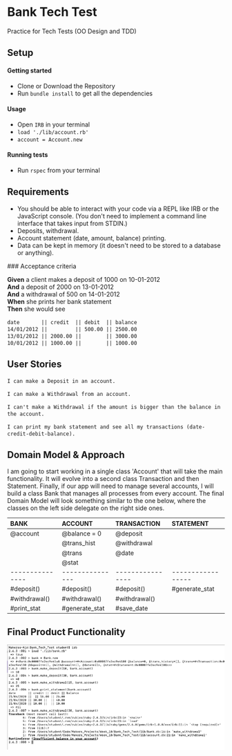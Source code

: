 # Bank Tech Test

Practice for Tech Tests (OO Design and TDD)

## Setup

#### Getting started

- Clone or Download the Repository
- Run `bundle install` to get all the dependencies

#### Usage

- Open `IRB` in your terminal
- `load './lib/account.rb'`
- `account = Account.new`


#### Running tests

- Run `rspec` from your terminal


## Requirements
- You should be able to interact with your code via a REPL like IRB or the JavaScript console. (You don't need to implement a command line interface that takes input from STDIN.)
- Deposits, withdrawal.
- Account statement (date, amount, balance) printing.
- Data can be kept in memory (it doesn't need to be stored to a database or anything).


### Acceptance criteria

**Given** a client makes a deposit of 1000 on 10-01-2012  
**And** a deposit of 2000 on 13-01-2012  
**And** a withdrawal of 500 on 14-01-2012  
**When** she prints her bank statement  
**Then** she would see

```
date       || credit  || debit  || balance
14/01/2012 ||         || 500.00 || 2500.00
13/01/2012 || 2000.00 ||        || 3000.00
10/01/2012 || 1000.00 ||        || 1000.00
```


## User Stories

```
I can make a Deposit in an account.
```
```
I can make a Withdrawal from an account.
```
```
I can't make a Withdrawal if the amount is bigger than the balance in the account.
```
```
I can print my bank statement and see all my transactions (date-credit-debit-balance).
```

## Domain Model & Approach

I am going to start working in a single class 'Account' that will take the main functionality.
It will evolve into a second class Transaction and then Statement.
Finally, if our app will need to manage several accounts, I will build a class Bank that manages all processes from every account.
The final Domain Model will look something similar to the one below, where the classes on the left side delegate on the right side ones.


| BANK            | ACCOUNT       | TRANSACTION    | STATEMENT       |
| :-------------- |:--------------|:---------------|:----------------|
| @account        | @balance = 0  | @deposit       |                 |
|                 | @trans_hist   | @withdrawal    |                 |
|                 | @trans        | @date          |                 |
|                 | @stat         |                |                 |
| --------------- |---------------|----------------|-----------------|
| #deposit()      | #deposit()    | #deposit()     | #generate_stat  |
| #withdrawal()   | #withdrawal() | #withdrawal()  |                 |
| #print_stat     | #generate_stat| #save_date     |                 |


## Final Product Functionality

![image](/images/irb_bank_app.png)
